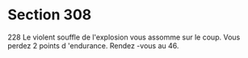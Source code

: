 # Section 308

228
Le violent souffle de l'explosion vous assomme sur le coup. Vous
perdez 2 points d 'endurance.  Rendez -vous au 46.
